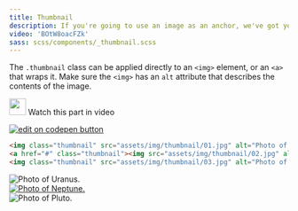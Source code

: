 ```yaml
---
title: Thumbnail
description: If you're going to use an image as an anchor, we've got you covered. All you gotta do is add one class to your image and voilà!
video: 'BOtW8oacFZk'
sass: scss/components/_thumbnail.scss
---
```


The `.thumbnail` class can be applied directly to an `<img>` element, or an `<a>` that wraps it. Make sure the `<img>` has an `alt` attribute that describes the contents of the image.

<p>
  <a class="" data-open-video="0:30"><img src="{{root}}assets/img/icons/watch-video-icon.svg" class="video-icon" height="30" width="30" alt=""> Watch this part in video</a>
</p>

<div class="docs-codepen-container">
  <a class="codepen-logo-link" href="https://codepen.io/IamManchanda/pen/EmLexY?editors=1100" target="_blank"><img src="{{root}}assets/img/logos/edit-in-browser.svg" class="" height="" width="" alt="edit on codepen button"></a>
</div>

```html
<img class="thumbnail" src="assets/img/thumbnail/01.jpg" alt="Photo of Uranus.">
<a href="#" class="thumbnail"><img src="assets/img/thumbnail/02.jpg" alt="Photo of Neptune."></a>
<img class="thumbnail" src="assets/img/thumbnail/03.jpg" alt="Photo of Pluto.">
```

<div class="row">
  <div class="small-4 columns">
    <img class="thumbnail" src="assets/img/thumbnail/01.jpg" alt="Photo of Uranus.">
  </div>
  <div class="small-4 columns">
    <a href="#" class="thumbnail"><img src="assets/img/thumbnail/02.jpg" alt="Photo of Neptune."></a>
  </div>
  <div class="small-4 columns">
    <img class="thumbnail" src="assets/img/thumbnail/03.jpg" alt="Photo of Pluto.">
  </div>
</div>

